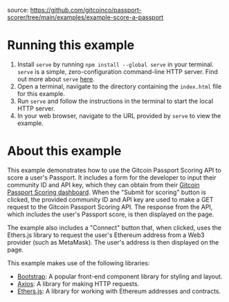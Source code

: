 source: https://github.com/gitcoinco/passport-scorer/tree/main/examples/example-score-a-passport


# Running this example

1. Install `serve` by running `npm install --global serve` in your terminal. `serve` is a simple, zero-configuration command-line HTTP server. Find out more about `serve` [here](https://www.npmjs.com/package/serve).
2. Open a terminal, navigate to the directory containing the `index.html` file for this example.
3. Run `serve` and follow the instructions in the terminal to start the local HTTP server.
4. In your web browser, navigate to the URL provided by `serve` to view the example.

# About this example

This example demonstrates how to use the Gitcoin Passport Scoring API to score a user's Passport. It includes a form for the developer to input their community ID and API key, which they can obtain from their [Gitcoin Passport Scoring dashboard](https://www.scorer.gitcoin.co/). When the "Submit for scoring" button is clicked, the provided community ID and API key are used to make a GET request to the Gitcoin Passport Scoring API. The response from the API, which includes the user's Passport score, is then displayed on the page.

The example also includes a "Connect" button that, when clicked, uses the Ethers.js library to request the user's Ethereum address from a Web3 provider (such as MetaMask). The user's address is then displayed on the page.

This example makes use of the following libraries:

- [Bootstrap](https://getbootstrap.com/): A popular front-end component library for styling and layout.
- [Axios](https://github.com/axios/axios): A library for making HTTP requests.
- [Ethers.js](https://docs.ethers.org/v5/): A library for working with Ethereum addresses and contracts.
